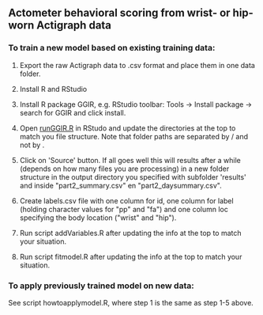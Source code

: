 ## Actometer behavioral scoring from wrist- or hip-worn Actigraph data

### To train a new model based on existing training data:

1. Export the raw Actigraph data to .csv format and place them in one data folder.
2. Install R and RStudio
3. Install R package GGIR, e.g. RStudio toolbar: Tools -> Install package -> search for GGIR and click install.
4. Open [runGGIR.R](/runGGIR.R) in RStudo and update the directories at the top to match you file structure.
Note that folder paths are separated by / and not by \.
5. Click on 'Source' button. If all goes well this will results after a while (depends on how many files you are processing) in a new folder structure in the output directory you specified with subfolder 'results' and inside "part2_summary.csv" en "part2_daysummary.csv".

6. Create labels.csv file with one column for id, one column for label (holding character values for "pp" and "fa") and one column loc specifying the body location ("wrist" and "hip").
7. Run script addVariables.R after updating the info at the top to match your situation.
8. Run script fitmodel.R after updating the info at the top to match your situation.

### To apply previously trained model on new data:

See script howtoapplymodel.R, where step 1 is the same as step 1-5 above.

